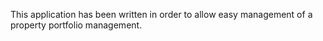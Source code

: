This application has been written in order to allow easy management of a property portfolio management.

